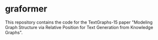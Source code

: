 # graformer
This repository contains the code for the TextGraphs-15 paper "Modeling Graph Structure via Relative Position for Text Generation from Knowledge Graphs".
